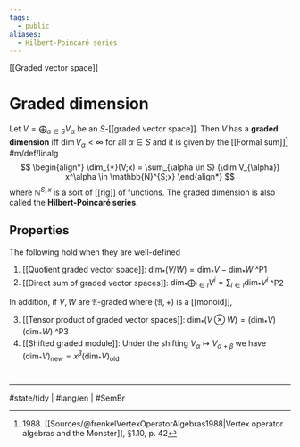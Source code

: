 ```yaml
---
tags:
  - public
aliases:
  - Hilbert-Poincaré series
---
```

[[Graded vector space]]
# Graded dimension

Let $V = \bigoplus_{\alpha \in S} V_{\alpha}$ be an $S$-[[graded vector space]].
Then $V$ has a **graded dimension** iff $\dim V_{\alpha} < \infty$ for all $\alpha \in S$
and it is given by the [[Formal sum]][^1988] #m/def/linalg 
$$
\begin{align*}
\dim_{*}(V;x) = \sum_{\alpha \in S} (\dim V_{\alpha}) x^\alpha \in \mathbb{N}^{S;x}
\end{align*}
$$
where $\mathbb{N}^{ S;x}$ is a sort of [[rig]] of functions.
The graded dimension is also called the **Hilbert-Poincaré series**.

  [^1988]: 1988\. [[Sources/@frenkelVertexOperatorAlgebras1988|Vertex operator algebras and the Monster]], §1.10, p. 42

## Properties

The following hold when they are well-defined

1. [[Quotient graded vector space]]: $\dim_{*}(V/W) = \dim_{*} V - \dim_{*}W$ ^P1
2. [[Direct sum of graded vector spaces]]: $\dim_{*} \bigoplus_{i \in I} V^i = \sum_{i \in I} \dim_{*}V^i$ ^P2

In addition, if $V,W$ are $\mathfrak{A}$-graded where $(\mathfrak{A},+)$ is a [[monoid]],

3. [[Tensor product of graded vector spaces]]: $\dim_{*}(V \otimes W) = (\dim_{*}V)(\dim_{*}W)$ ^P3
4. [[Shifted graded module]]: Under the shifting $V_{\alpha} \mapsto V_{\alpha + \beta}$ we have $(\dim_{*} V)_{{\text{new}}} = x^\beta(\dim_{*} V)_{\text{old}}$

#
---
#state/tidy | #lang/en | #SemBr
